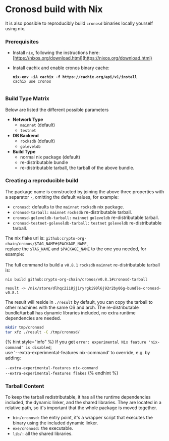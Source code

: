 # Cronosd build with Nix

It is also possible to reproducibly build `cronosd` binaries locally yourself using nix.

### Prerequisites

* Install `nix`, following the instructions here: [https://nixos.org/download.html](https://nixos.org/download.html)
*   Install cachix and enable cronos binary cache:

    <pre><code><strong>nix-env -iA cachix -f https://cachix.org/api/v1/install
    </strong>cachix use cronos

    </code></pre>

### Build Type Matrix

Below are listed the different possible parameters

* **Network Type**
  * `mainnet` (default)
  * `testnet`
* **DB Backend**
  * `rocksdb` (default)
  * `goleveldb`
* **Build Type**
  * normal nix package (default)
  * re-distributable bundle
  * re-distributable tarball, the tarball of the above bundle.

### Creating a reproducible build

The package name is constructed by joining the above three properties with a separator `-`, omitting the default values, for example:

* `cronosd:` defaults to the `mainnet` `rocksdb` nix package.
* `cronosd-tarball:` `mainnet` `rocksdb` re-distributable tarball.
* `cronosd-goleveldb-tarball:` `mainnet` `goleveldb` re-distributable tarball.
* `cronosd-testnet-goleveldb-tarball:` `testnet` `goleveldb` re-distributable tarball.

The nix flake url is: `github:crypto-org-chain/cronos/$TAG_NAME#$PACKAGE_NAME`, \
replace the `$TAG_NAME` and `$PACKAGE_NAME` to the one you needed, for example: \
\
The full command to build a `v0.8.1` `rocksdb` `mainnet` re-distributable tarball is:

```shell
nix build github:crypto-org-chain/cronos/v0.8.1#cronosd-tarball

result -> /nix/store/dlhqc2ii8jj1ryrgki90l6j92r2by06g-bundle-cronosd-v0.8.1
```

The result will reside in `./result` by default, you can copy the tarball to other machines with the same OS and arch. The re-distributable bundle/tarball has dynamic libraries included, no extra runtime dependencies are needed.



```bash
mkdir tmp/cronosd
tar xfz ./result -C /tmp/cronosd/
```

{% hint style="info" %}
If you get `error: experimental Nix feature 'nix-command' is disabled`; \
use '--extra-experimental-features nix-command' to override, e.g. by adding:\
\
`--extra-experimental-features nix-command` \
`--extra-experimental-features flakes`
{% endhint %}

### Tarball Content

To keep the tarball redistributable, it has all the runtime dependencies included, the dynamic linker, and the shared libraries. They are located in a relative path, so it's important that the whole package is moved together.

* `bin/cronosd:` the entry point, it's a wrapper script that executes the binary using the included dynamic linker.
* `exe/cronosd:` the executable.
* `lib/:` all the shared libraries.

